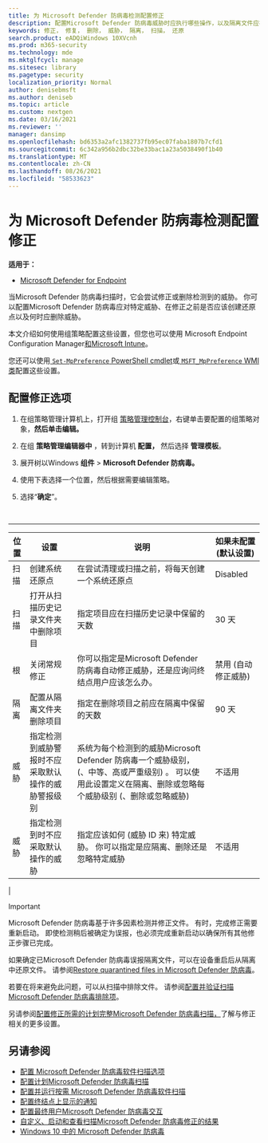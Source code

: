 ```yaml
---
title: 为 Microsoft Defender 防病毒检测配置修正
description: 配置Microsoft Defender 防病毒威胁时应执行哪些操作，以及隔离文件应在隔离文件夹中保留多久
keywords: 修正， 修复， 删除， 威胁， 隔离， 扫描， 还原
search.product: eADQiWindows 10XVcnh
ms.prod: m365-security
ms.technology: mde
ms.mktglfcycl: manage
ms.sitesec: library
ms.pagetype: security
localization_priority: Normal
author: denisebmsft
ms.author: deniseb
ms.topic: article
ms.custom: nextgen
ms.date: 03/16/2021
ms.reviewer: ''
manager: dansimp
ms.openlocfilehash: bd6353a2afc1382737fb95ec07faba1807b7cfd1
ms.sourcegitcommit: 6c342a956b2dbc32be33bac1a23a5038490f1b40
ms.translationtype: MT
ms.contentlocale: zh-CN
ms.lasthandoff: 08/26/2021
ms.locfileid: "58533623"
---
```

# <a name="configure-remediation-for-microsoft-defender-antivirus-detections"></a>为 Microsoft Defender 防病毒检测配置修正


**适用于：**

- [Microsoft Defender for Endpoint](/microsoft-365/security/defender-endpoint/)

当Microsoft Defender 防病毒扫描时，它会尝试修正或删除检测到的威胁。 你可以配置Microsoft Defender 防病毒应对特定威胁、在修正之前是否应该创建还原点以及何时应删除威胁。

本文介绍如何使用组策略配置这些设置，但您也可以使用 Microsoft Endpoint Configuration Manager[和](/configmgr/protect/deploy-use/endpoint-antimalware-policies#threat-overrides-settings)[Microsoft Intune](/intune/device-restrictions-configure)。

您还可以使用[ `Set-MpPreference` PowerShell cmdlet](/powershell/module/defender/set-mppreference)或[ `MSFT_MpPreference` WMI 类](/previous-versions/windows/desktop/defender/windows-defender-wmiv2-apis-portal)配置这些设置。

## <a name="configure-remediation-options"></a>配置修正选项

1. 在组策略管理计算机上，打开组 [策略管理控制台](/previous-versions/windows/it-pro/windows-server-2008-R2-and-2008/cc731212(v=ws.11))，右键单击要配置的组策略对象，**然后单击编辑。**

2. 在组 **策略管理编辑器中** ，转到计算机 **配置，** 然后选择 **管理模板**。

3. 展开树以Windows **组件** \> **Microsoft Defender 防病毒。**

4. 使用下表选择一个位置，然后根据需要编辑策略。

5. 选择“**确定**”。

<br>

****

|位置|设置|说明|如果未配置 (默认设置) |
|---|---|---|---|
|扫描|创建系统还原点|在尝试清理或扫描之前，将每天创建一个系统还原点|Disabled|
|扫描|打开从扫描历史记录文件夹中删除项目|指定项目应在扫描历史记录中保留的天数|30 天|
|根|关闭常规修正|你可以指定是Microsoft Defender 防病毒自动修正威胁，还是应询问终结点用户应该怎么办。|禁用 (自动修正威胁) |
|隔离|配置从隔离文件夹删除项目|指定在删除项目之前应在隔离中保留的天数|90 天|
|威胁|指定检测到威胁警报时不应采取默认操作的威胁警报级别|系统为每个检测到的威胁Microsoft Defender 防病毒一个威胁级别， (、中等、高或严重级别) 。 可以使用此设置定义在隔离、删除或忽略每个威胁级别 (、删除或忽略威胁) |不适用|
|威胁|指定检测到时不应采取默认操作的威胁|指定应该如何 (威胁 ID 来) 特定威胁。 你可以指定是应隔离、删除还是忽略特定威胁|不适用|
|

> [!IMPORTANT]
> Microsoft Defender 防病毒基于许多因素检测并修正文件。 有时，完成修正需要重新启动。 即使检测稍后被确定为误报，也必须完成重新启动以确保所有其他修正步骤已完成。
>
> 如果确定已Microsoft Defender 防病毒误报隔离文件，可以在设备重启后从隔离中还原文件。 请参阅[Restore quarantined files in Microsoft Defender 防病毒](restore-quarantined-files-microsoft-defender-antivirus.md)。
>
> 若要在将来避免此问题，可以从扫描中排除文件。 请参阅[配置并验证扫描Microsoft Defender 防病毒排除项](configure-exclusions-microsoft-defender-antivirus.md)。

另请参阅[配置修正所需的计划完整Microsoft Defender 防病毒扫描，](scheduled-catch-up-scans-microsoft-defender-antivirus.md#remed)了解与修正相关的更多设置。

## <a name="see-also"></a>另请参阅

- [配置 Microsoft Defender 防病毒软件扫描选项](configure-advanced-scan-types-microsoft-defender-antivirus.md)
- [配置计划Microsoft Defender 防病毒扫描](scheduled-catch-up-scans-microsoft-defender-antivirus.md)
- [配置并运行按需 Microsoft Defender 防病毒软件扫描](run-scan-microsoft-defender-antivirus.md)
- [配置终结点上显示的通知](configure-notifications-microsoft-defender-antivirus.md)
- [配置最终用户Microsoft Defender 防病毒交互](configure-end-user-interaction-microsoft-defender-antivirus.md)
- [自定义、启动和查看扫描Microsoft Defender 防病毒修正的结果](customize-run-review-remediate-scans-microsoft-defender-antivirus.md)
- [Windows 10 中的 Microsoft Defender 防病毒](microsoft-defender-antivirus-in-windows-10.md)
